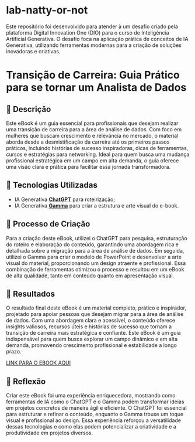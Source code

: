 # lab-natty-or-not
Este repositório foi desenvolvido para atender à um desafio criado pela plataforma Digital Innovation One (DIO) para o curso de Inteligência Artificial Generativa. O desafio foca na aplicação prática de conceitos de IA Generativa, utilizando ferramentas modernas para a criação de soluções inovadoras e criativas.

# Transição de Carreira: Guia Prático para se tornar um Analista de Dados

## 📒 Descrição
Este eBook é um guia essencial para profissionais que desejam realizar uma transição de carreira para a área de análise de dados. Com foco em mulheres que buscam crescimento e relevância no mercado, o material aborda desde a desmistificação da carreira até os primeiros passos práticos, incluindo histórias de sucesso inspiradoras, dicas de ferramentas, cursos e estratégias para networking. Ideal para quem busca uma mudança profissional estratégica em um campo em alta demanda, o guia oferece uma visão clara e prática para facilitar essa jornada transformadora.

## 🤖 Tecnologias Utilizadas
- IA Generativa **[ChatGPT](https://chat.openai.com)** para roteirização;
- IA Generativa **[Gamma](https://gamma.app/)** para criar a estrutura e arte visual do e-book.

## 🧐 Processo de Criação
Para a criação deste eBook, utilizei o ChatGPT para pesquisa, estruturação do roteiro e elaboração do conteúdo, garantindo uma abordagem rica e detalhada sobre a migração para a área de análise de dados. Em seguida, utilizei o Gamma para criar o modelo de PowerPoint e desenvolver a arte visual do material, proporcionando um design atraente e profissional. Essa combinação de ferramentas otimizou o processo e resultou em um eBook de alta qualidade, tanto em conteúdo quanto em apresentação visual.

## 🚀 Resultados
O resultado final deste eBook é um material completo, prático e inspirador, projetado para apoiar pessoas que desejam migrar para a área de análise de dados. Com uma abordagem clara e acessível, o conteúdo oferece insights valiosos, recursos úteis e histórias de sucesso que tornam a transição de carreira mais estratégica e confiante. Este eBook é um guia indispensável para quem busca explorar um campo dinâmico e em alta demanda, promovendo crescimento profissional e estabilidade a longo prazo.

[LINK PARA O EBOOK AQUI](https://drive.google.com/file/d/1Tv1hZlQktPXmvA7W1z6WvtYUMH8KNxgm/view?usp=sharing)

## 💭 Reflexão
Criar este eBook foi uma experiência enriquecedora, mostrando como ferramentas de IA como o ChatGPT e o Gamma podem transformar ideias em projetos concretos de maneira ágil e eficiente. O ChatGPT foi essencial para estruturar e refinar o conteúdo, enquanto o Gamma trouxe um toque visual e profissional ao design. Essa experiência reforçou a versatilidade dessas tecnologias e como elas podem potencializar a criatividade e a produtividade em projetos diversos.
